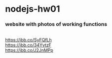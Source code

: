 # nodejs-hw01

### website with photos of working functions
<div>
  <a href="https://ibb.co/mvLCMG9" target="_blank"></a>
</div>
 <a href="https://www.linkedin.com/in/andriideleniv/">

<br>https://ibb.co/SyFQfLh
<br>https://ibb.co/34YvtzF
<br>https://ibb.co/J2JnMPp
